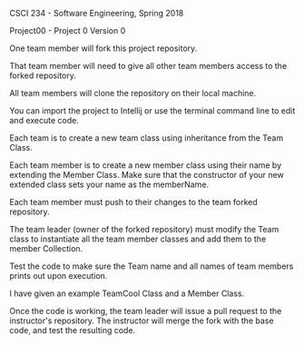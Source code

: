 CSCI 234 - Software Engineering, Spring 2018

Project00 - Project 0 Version 0

One team member will fork this project repository.

That team member will need to give all other team members access to the forked repository.

All team members will clone the repository on their local machine.

You can import the project to  Intellij or use the terminal command line to edit and execute code.

Each team is to create a new team class using inheritance from the Team Class. 

Each team member is to create a new member class using their name by extending the Member Class. Make sure that the constructor of your new extended class sets your name as the memberName.

Each team member must push to their changes to the team forked repository. 

The team leader (owner of the forked repository) must modify the Team class to instantiate all the team member classes and add them to the member Collection.

Test the code to make sure the Team name and all names of team members prints out upon execution.

I have given an example TeamCool Class and a Member Class. 

Once the code is working, the team leader will issue a pull request to the instructor's repository. The instructor will merge the fork with the base code, and test the resulting code.
